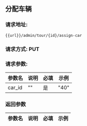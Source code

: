 ## 分配车辆
### 请求地址:
```
{{url}}/admin/tour/{id}/assign-car
```
### 请求方式: PUT  
### 请求参数:  

|参数名|说明|必填|示例|  
 |---|---|---|---|  
|car_id|""|是|"40"|  
### 返回参数  

|参数名|说明|必填|示例|  
 |---|---|---|---|  
